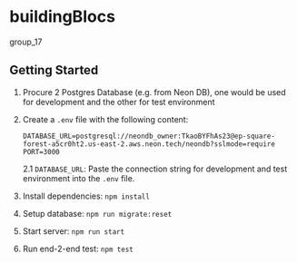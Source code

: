 # buildingBlocs
group_17
## Getting Started

1. Procure 2 Postgres Database (e.g. from Neon DB), one would be used for development and the other for test environment
2. Create a `.env` file with the following content:

   ```
   DATABASE_URL=postgresql://neondb_owner:TkaoBYFhAs23@ep-square-forest-a5cr0ht2.us-east-2.aws.neon.tech/neondb?sslmode=require
   PORT=3000
   ```

   2.1 `DATABASE_URL`: Paste the connection string for development and test environment into the `.env` file.

3. Install dependencies: `npm install`
4. Setup database: `npm run migrate:reset`
5. Start server: `npm run start`
6. Run end-2-end test: `npm test`
